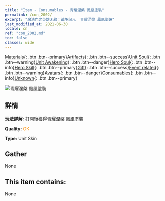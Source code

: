 ```yaml
---
title: "Item - Consumables - 青耀涅槃 鳳凰塗裝"
permalink: /con_2002/
excerpt: "魔法门之英雄无敌：战争纪元  青耀涅槃 鳳凰塗裝"
last_modified_at: 2021-06-30
locale: cn
ref: "con_2002.md"
toc: false
classes: wide
---
```

 [Materials](/ItemsCN/){: .btn .btn--primary}[Artifacts](/ItemsCN/Artifacts/){: .btn .btn--success}[Unit Soul](/ItemsCN/UnitSoul/){: .btn .btn--warning}[Unit Awakening](/ItemsCN/UnitAwakening/){: .btn .btn--danger}[Hero Soul](/ItemsCN/HeroSoul/){: .btn .btn--info}[Hero Skill](/ItemsCN/HeroSkill/){: .btn .btn--primary}[Gift](/ItemsCN/Gift/){: .btn .btn--success}[Event related](/ItemsCN/Events/){: .btn .btn--warning}[Avatars](/ItemsCN/Avatars/){: .btn .btn--danger}[Consumables](/ItemsCN/Consumables/){: .btn .btn--info}[Unknown](/ItemsCN/Unknown/){: .btn .btn--primary}

 ![青耀涅槃 鳳凰塗裝](/images/u/ti_fenghuangpifu.jpg)

## 詳情
 **玩法詳解:** 打開後獲得青耀涅槃 鳳凰塗裝

 **Quality:** <span style="color: #FF8C00">OK</span>

 **Type:** Unit Skin

## Gather

  None

## This item contains:

  None

